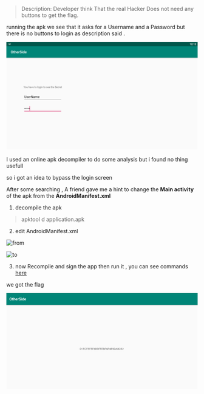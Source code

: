 >Description: Developer think That the real Hacker Does not need any buttons to get the flag.

running  the apk we see that it asks for a Username and a Password but there is no buttons to login as description said . 

![](images/iso1.png)

I used an online apk decompiler to do some analysis but i found no thing usefull 

so i got an idea to bypass the login screen 

After some searching , A friend gave me a hint to change the **Main activity** of the apk  from the **AndroidManifest.xml**

1) decompile the apk 

>apktool d application.apk

2) edit AndroidManifest.xml

![from](/images/iso2.png)

![to](/images/iso3.png)

3) now Recompile and sign the app then run it , you can see commands [here](https://medium.com/@sandeepcirusanagunla/decompile-and-recompile-an-android-apk-using-apktool-3d84c2055a82)

we got the flag 

![](images/iso4.png)
